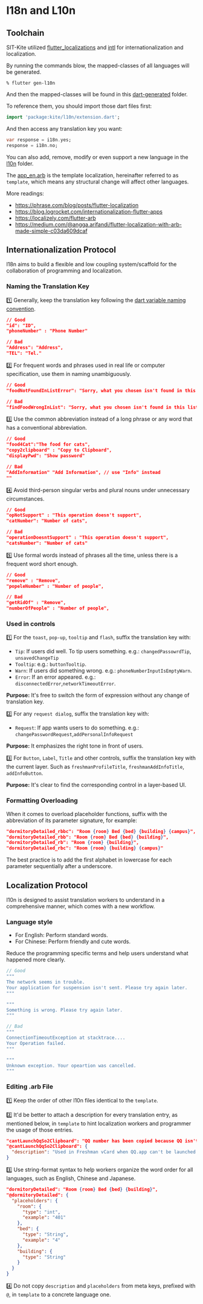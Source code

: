 # I18n and L10n

## Toolchain

SIT-Kite
utilized [flutter_localizations](https://docs.flutter.dev/development/accessibility-and-localization/internationalization)
and [intl](https://github.com/dart-lang/intl) for internationalization and localization.

By running the commands blow, the mapped-classes of all languages will be generated.

``` shell
% flutter gen-l10n
```

And then the mapped-classes will be found in this [dart-generated](.dart_tool/flutter_gen/gen_l10n) folder.

To reference them, you should import those dart files first:

``` dart
import 'package:kite/l10n/extension.dart';
```

And then access any translation key you want:

``` dart
var response = i18n.yes;
response = i18n.no;
```

You can also add, remove, modify or even support a new language in the [l10n](l10n) folder.

The [app_en.arb](l10n/app_en.arb) is the template localization, hereinafter referred to as `template`,
which means any structural change will affect other languages.

More readings:
- https://phrase.com/blog/posts/flutter-localization
- https://blog.logrocket.com/internationalization-flutter-apps
- https://localizely.com/flutter-arb
- https://medium.com/@angga.arifandi/flutter-localization-with-arb-made-simple-c03da609dcaf

## Internationalization Protocol

I18n aims to build a flexible and low coupling system/scaffold for
the collaboration of programming and localization.

### Naming the Translation Key

1️⃣ Generally, keep the translation key following
the [dart variable naming convention](https://dart.dev/guides/language/effective-dart/style).

``` json
// Good
"id": "ID",
"phoneNumber" : "Phone Number"

// Bad
"Address": "Address",
"TEL": "Tel."
```

2️⃣ For frequent words and phrases used in real life or computer specification,
use them in naming unambiguously.

``` json
// Good
"foodNotFoundInListError": "Sorry, what you chosen isn't found in this list."

// Bad
"findFoodWrongInList": "Sorry, what you chosen isn't found in this list."
```

3️⃣ Use the common abbreviation instead of a long phrase or any word that has a conventional abbreviation.

``` json
// Good
"food4Cat":"The food for cats",
"copy2clipboard" : "Copy to Clipboard",
"displayPwd": "Show password"

// Bad
"AddInformation" "Add Information", // use "Info" instead
""
```

4️⃣ Avoid third-person singular verbs and plural nouns under unnecessary circumstances.

``` json
// Good
"opNotSupport" : "This operation doesn't support",
"catNumber": "Number of cats",

// Bad
"operationDoesntSupport" : "This operation doesn't support",
"catsNumber": "Number of cats"
```

5️⃣ Use formal words instead of phrases all the time, unless there is a frequent word short enough.

``` json
// Good
"remove" : "Remove",
"popeleNumber" : "Number of people",

// Bad
"getRidOf" : "Remove",
"numberOfPeople" : "Number of people",
```

### Used in controls

1️⃣ For the `toast`, `pop-up`, `tooltip` and `flash`, suffix the translation key with:

- `Tip`: If users did well. To tip users something. e.g.: `changedPassowrdTip`, `unsavedChangeTip`
- `Tooltip`: e.g.: `buttonTooltip`.
- `Warn`: If users did something wrong. e.g.: `phoneNumberInputIsEmptyWarn`.
- `Error`: If an error appeared. e.g.: `disconnectedError`,`networkTimeoutError`.

**Purpose:** It's free to switch the form of expression without any change of translation key.

2️⃣ For any `request dialog`, suffix the translation key with:

- `Request`: If app wants users to do something. e.g.: `changePasswordRequest`,`addPersonalInfoRequest`

**Purpose:** It emphasizes the right tone in front of users.

3️⃣ For `Button`, `Label`, `Title` and other controls, suffix the translation key with the current layer.
Such as `freshmanProfileTitle`, `freshmanAddInfoTitle`, `addInfoButton`.

**Purpose:** It's clear to find the corresponding control in a layer-based UI.

### Formatting Overloading

When it comes to overload placeholder functions, suffix with the abbreviation of its parameter signature, for example:

``` json
"dormitoryDetailed_rbbc": "Room {room} Bed {bed} {building} {campus}",
"dormitoryDetailed_rbb": "Room {room} Bed {bed} {building}",
"dormitoryDetailed_rb": "Room {room} {building}",
"dormitoryDetailed_rbc": "Room {room} {building} {campus}"
```

The best practice is to add the first alphabet in lowercase for each parameter sequentially after a underscore.

## Localization Protocol

I10n is designed to assist translation workers to understand in a comprehensive manner,
which comes with a new workflow.

### Language style

- For English: Perform standard words.
- For Chinese: Perform friendly and cute words.

Reduce the programming specific terms and help users understand what happened more clearly.

``` kotlin
// Good
"""
The network seems in trouble.
Your application for suspension isn't sent. Please try again later.
"""

"""
Something is wrong. Please try again later.
"""

// Bad
"""
ConnectionTimeoutException at stacktrace....
Your Operation failed.
"""

"""
Unknown exception. Your opeartion was cancelled.
"""
```

### Editing .arb File

1️⃣ Keep the order of other l10n files identical to the `template`.

2️⃣ It'd be better to attach a description for every translation entry, as mentioned below, in `template`
to hint localization workers and programmer the usage of those entries.

``` json
"cantLaunchQqSo2Clipboard": "QQ number has been copied because QQ isn't available.",
"@cantLaunchQqSo2Clipboard": {
  "description": "Used in Freshman vCard when QQ.app can't be launched."
}
```

3️⃣ Use string-format syntax to help workers organize the word order for all languages,
such as English, Chinese and Japanese.

``` json
"dormitoryDetailed": "Room {room} Bed {bed} {building}",
"@dormitoryDetailed": {
  "placeholders": {
    "room": {
      "type": "int",
      "example": "401"
    },
    "bed": {
      "type": "String",
      "example": "4"
    },
    "building": {
      "type": "String"
    }
  }
}
```

4️⃣ Do not copy `description` and `placeholders` from meta keys, prefixed with `@`, in `template` to a concrete
language one.
